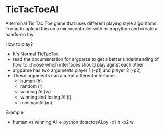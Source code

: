 # TicTacToeAI
A terminal Tic Tac Toe game that uses different playing style algorithms. Trying to upload this on a microcontroller with micropython and create a hands-on toy.

How to play?
- It's Normal TicTacToe
- read the documentation for argparse to get a better understanding of how to choose which interfaces should play aginst each other
- argparse has two arguments player 1 (-p1) and player 2 (-p2)
- These arguments can accept different interfaces
  * human (h)
  * random (r)
  * winning AI (w)
  * winning and losing AI (l)
  * minimax AI (m)

Example
- human vs winning AI -> python tictactoeAI.py -p1 h -p2 w
